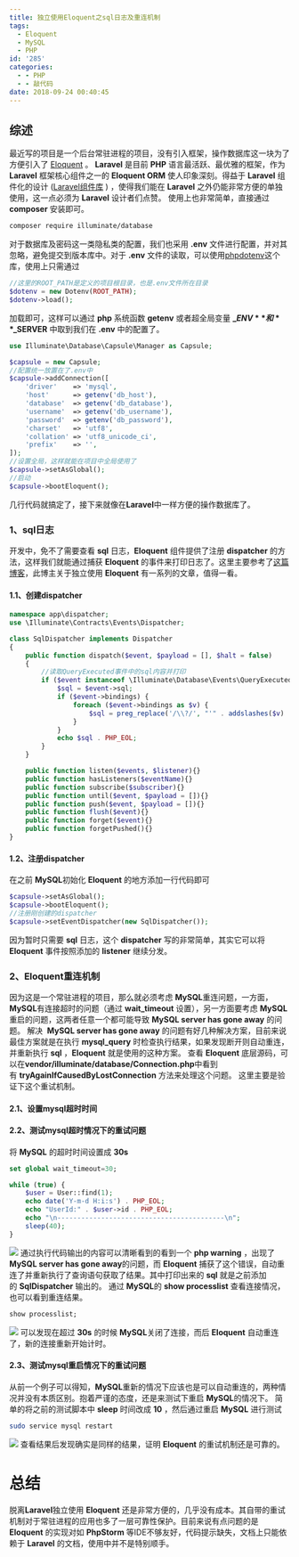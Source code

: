 ```yaml
---
title: 独立使用Eloquent之sql日志及重连机制
tags:
  - Eloquent
  - MySQL
  - PHP
id: '285'
categories:
  - - PHP
  - - 敲代码
date: 2018-09-24 00:40:45
---
```


## 综述

最近写的项目是一个后台常驻进程的项目，没有引入框架，操作数据库这一块为了方便引入了 [Eloquent](https://github.com/illuminate/database) 。 **Laravel** 是目前 **PHP** 语言最活跃、最优雅的框架，作为 **Laravel** 框架核心组件之一的 **Eloquent ORM** 使人印象深刻。得益于 **Laravel** 组件化的设计 ([Laravel组件库](https://github.com/illuminate) ) ，使得我们能在 **Laravel** 之外仍能非常方便的单独使用，这一点必须为 **Laravel** 设计者们点赞。 使用上也非常简单，直接通过 **composer** 安装即可。

```bash
composer require illuminate/database
```

对于数据库及密码这一类隐私类的配置，我们也采用 **.env** 文件进行配置，并对其忽略，避免提交到版本库中。对于 **.env** 文件的读取，可以使用[phpdotenv](https://github.com/vlucas/phpdotenv)这个库，使用上只需通过

```php
//这里的ROOT_PATH是定义的项目根目录，也是.env文件所在目录
$dotenv = new Dotenv(ROOT_PATH);
$dotenv->load();
```

加载即可，这样可以通过 **php** 系统函数 **getenv** 或者超全局变量 **$\_ENV** 和  **$\_SERVER** 中取到我们在 **.env** 中的配置了。

```php
use Illuminate\Database\Capsule\Manager as Capsule;

$capsule = new Capsule;
//配置统一放置在了.env中
$capsule->addConnection([
    'driver'    => 'mysql',
    'host'      => getenv('db_host'),
    'database'  => getenv('db_database'),
    'username'  => getenv('db_username'),
    'password'  => getenv('db_password'),
    'charset'   => 'utf8',
    'collation' => 'utf8_unicode_ci',
    'prefix'    => '',
]);
//设置全局，这样就能在项目中全局使用了
$capsule->setAsGlobal();
//启动
$capsule->bootEloquent();
```

几行代码就搞定了，接下来就像在**Laravel**中一样方便的操作数据库了。

### 1、sql日志

开发中，免不了需要查看 **sql** 日志，**Eloquent** 组件提供了注册 **dispatcher** 的方法，这样我们就能通过捕获 **Eloquent** 的事件来打印日志了。这里主要参考了[这篇博客](http://xieye.iteye.com/blog/2387809)，此博主关于独立使用 **Eloquent** 有一系列的文章，值得一看。

#### 1.1、创建dispatcher

```php
namespace app\dispatcher;
use \Illuminate\Contracts\Events\Dispatcher;

class SqlDispatcher implements Dispatcher
{
    public function dispatch($event, $payload = [], $halt = false)
    {
        //读取QueryExecuted事件中的sql内容并打印
        if ($event instanceof \Illuminate\Database\Events\QueryExecuted) {
            $sql = $event->sql;
            if ($event->bindings) {
                foreach ($event->bindings as $v) {
                    $sql = preg_replace('/\\?/', "'" . addslashes($v) . "'", $sql, 1);
                }
            }
            echo $sql . PHP_EOL;
        }
    }

    public function listen($events, $listener){}
    public function hasListeners($eventName){}
    public function subscribe($subscriber){}
    public function until($event, $payload = []){}
    public function push($event, $payload = []){}
    public function flush($event){}
    public function forget($event){}
    public function forgetPushed(){}
}
```

#### 1.2、注册dispatcher

在之前 **MySQL**初始化 **Eloquent** 的地方添加一行代码即可

```php
$capsule->setAsGlobal();
$capsule->bootEloquent();
//注册刚创建的dispatcher
$capsule->setEventDispatcher(new SqlDispatcher());
```

因为暂时只需要 **sql** 日志，这个 **dispatcher** 写的非常简单，其实它可以将 **Eloquent** 事件按照添加的 **listener** 继续分发。

### 2、Eloquent重连机制

因为这是一个常驻进程的项目，那么就必须考虑 **MySQL**重连问题，一方面，**MySQL**有连接超时的问题（通过 **wait\_timeout** 设置），另一方面要考虑 **MySQL** 重启的问题，这两者任意一个都可能导致 **MySQL server has gone away** 的问题。 解决  **MySQL server has gone away** 的问题有好几种解决方案，目前来说最佳方案就是在执行 **mysql\_query** 时检查执行结果，如果发现断开则自动重连，并重新执行 **sql** ，**Eloquent** 就是使用的这种方案。 查看 **Eloquent** 底层源码，可以在**vendor/illuminate/database/Connection.php**中看到有 **tryAgainIfCausedByLostConnection** 方法来处理这个问题。 这里主要是验证下这个重试机制。

#### 2.1、设置mysql超时时间

#### 2.2、测试mysql超时情况下的重试问题

将 **MySQL** 的超时时间设置成 **30s**

```sql
set global wait_timeout=30;
```

```php
while (true) {
    $user = User::find(1);
    echo date('Y-m-d H:i:s') . PHP_EOL;
    echo "UserId:" . $user->id . PHP_EOL;
    echo "\n------------------------------------------\n";
    sleep(40);
}
```

![](https://blog-1252719385.cos.ap-guangzhou.myqcloud.com/images/20180923233957.png) 通过执行代码输出的内容可以清晰看到的看到一个 **php warning** ，出现了**MySQL server has gone away**的问题，而 **Eloquent** 捕获了这个错误，自动重连了并重新执行了查询语句获取了结果。其中打印出来的 **sql** 就是之前添加的 **SqlDispatcher** 输出的。 通过 **MySQL**的 **show processlist** 查看连接情况，也可以看到重连结果。

```sql
show processlist;
```

![]( https://blog-1252719385.cos.ap-guangzhou.myqcloud.com/images/20180923233918.png) 可以发现在超过 **30s** 的时候 **MySQL**关闭了连接，而后 **Eloquent** 自动重连了，新的连接重新开始计时。

#### 2.3、测试mysql重启情况下的重试问题

从前一个例子可以得知，**MySQL**重新的情况下应该也是可以自动重连的，两种情况并没有本质区别。抱着严谨的态度，还是来测试下重启 **MySQL**的情况下。 简单的将之前的测试脚本中 **sleep** 时间改成 **10** ，然后通过重启 **MySQL** 进行测试

```bash
sudo service mysql restart
```

![](    https://blog-1252719385.cos.ap-guangzhou.myqcloud.com/images/20180924000024.png) 查看结果后发现确实是同样的结果，证明 **Eloquent** 的重试机制还是可靠的。

# 总结

脱离**Laravel**独立使用 **Eloquent** 还是非常方便的，几乎没有成本。其自带的重试机制对于常驻进程的应用也多了一层可靠性保护。目前来说有点问题的是 **Eloquent** 的实现对如 **PhpStorm** 等IDE不够友好，代码提示缺失，文档上只能依赖于 **Laravel** 的文档，使用中并不是特别顺手。
